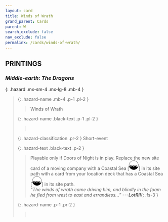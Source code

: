 ```yaml
---
layout: card
title: Winds of Wrath
grand_parent: Cards
parent: W
search_exclude: false
nav_exclude: false
permalink: /cards/winds-of-wrath/
---
```


## PRINTINGS


### _Middle-earth: The Dragons_

{: .hazard .mx-sm-4 .mx-lg-8 .mb-4 }
> {: .hazard-name .mb-4 .p-1 .pl-2 }
> > <div class="hazard-mp"></div>
> > <div class="card-name">Winds of Wrath</div>
>
> {: .hazard-name .black-text .p-1 .pl-2 }
> > &nbsp;
>
> {: .hazard-classification .pr-2 }
> Short-event
>
> {: .hazard-text .black-text .p-2 }
> > Playable only if Doors of Night is in play. Replace the new site card of a moving company with a Coastal Sea \[![](/assets/images/coastalsea.svg)] in its site path with a card from your location deck that has a Coastal Sea \[![](/assets/images/coastalsea.svg)] in its site path. <br>_"The winds of wrath came driving him, and blindly in the foam he fled from west to east and errandless...”_ ***---&#65279;LotRII***{: .fs-3 } 
>
> {: .hazard-name .p-1 .pr-2 }
> > <div class="card-shield"></div>
> > <div class="card-corruption">&nbsp;</div>
